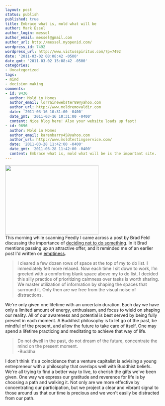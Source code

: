 ```yaml
---
layout: post
status: publish
published: true
title: Embrace what is, mold what will be
author: Mark Essel
author_login: messel
author_email: messel@gmail.com
author_url: http://messel.myopenid.com/
wordpress_id: 7492
wordpress_url: http://www.victusspiritus.com/?p=7492
date: '2011-03-02 08:08:42 -0500'
date_gmt: '2011-03-02 15:08:42 -0500'
categories:
- Uncategorized
tags:
- mind
- decision making
comments:
- id: 9436
  author: Mold in Homes
  author_email: lorrainewebster89@yahoo.com
  author_url: http://www.moldremovaldir.com
  date: '2011-03-16 10:31:00 -0400'
  date_gmt: '2011-03-16 10:31:00 -0400'
  content: Nice blog here! Also your website loads up fast!
- id: 9696
  author: Mold in Homes
  author_email: karenbarry45@yahoo.com
  author_url: http://www.moldtestingservice.com/
  date: '2011-03-28 11:42:00 -0400'
  date_gmt: '2011-03-28 11:42:00 -0400'
  content: Embrace what is, mold what will be is the important site.
---
```

<p><a href="http://www.victusspiritus.com/wp-content/uploads/2011/03/sunset.jpg"><img class="aligncenter size-medium wp-image-7495" title="sunset" src="http://www.victusspiritus.com/wp-content/uploads/2011/03/sunset-300x224.jpg" alt="" width="300" height="224" /></a><br />
This morning while scanning Feedly I came across a post by Brad Feld discussing the importance of <a href="http://www.feld.com/wp/archives/2011/03/deciding-not-to-do-something.html">deciding not to do something</a>. In it Brad mentions passing up an attractive offer, and it reminded me of an earlier post I'd written on <a href="http://www.victusspiritus.com/2010/09/28/emptiness/">emptiness</a>.</p>
<blockquote><p>I cleared a few dozen rows of space at the top of my to do list. I immediately felt more relaxed. Now each time I sit down to work, I’m greeted with a comforting blank space above my to do list. I decided this silly practice of prioritizing calmness over tasks is worth sharing. We master utilization of information by shaping the spaces that surround it. Only then are we free from the visual noise of distractions.</p></blockquote>
<p>We're only given one lifetime with an uncertain duration. Each day we have only a limited amount of energy, enthusiasm, and focus to wield on shaping our reality. All of our awareness and potential is best served by being fully present in each moment. A Buddhist philosophy is to let go of the past, be mindful of the present, and allow the future to take care of itself. One may spend a lifetime practicing and meditating to achieve that way of life.</p>
<blockquote><p>Do not dwell in the past, do not dream of the future, concentrate the mind on the present moment.<br />
-Buddha</p></blockquote>
<p>I don't think it's a coincidence that a venture capitalist is advising a young entrepreneur with a philosophy that overlaps well with Buddhist beliefs. We're all trying to find a better way to live, to cherish the gifts we've been given. One way we express our gratitude and reverence for life is by choosing a path and walking it. Not only are we more effective by concentrating our participation, but we project a clear and vibrant signal to those around us that our time is precious and we won't easily be distracted from our path.</p>
